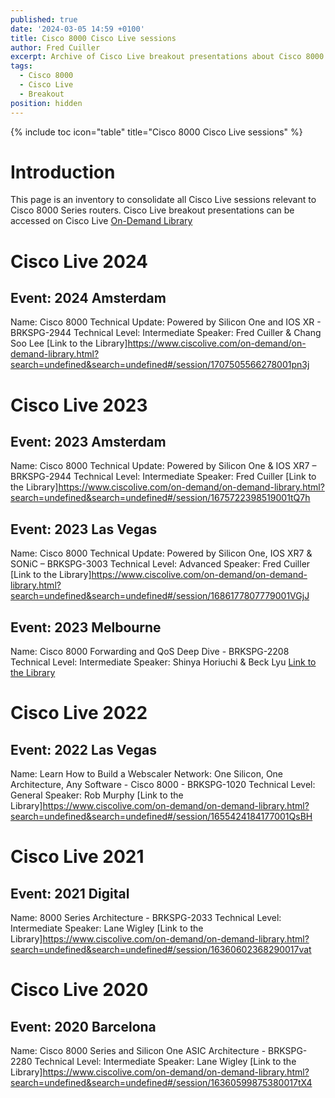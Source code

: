 ```yaml
---
published: true
date: '2024-03-05 14:59 +0100'
title: Cisco 8000 Cisco Live sessions
author: Fred Cuiller
excerpt: Archive of Cisco Live breakout presentations about Cisco 8000
tags:
  - Cisco 8000
  - Cisco Live
  - Breakout
position: hidden
---
```

{% include toc icon="table" title="Cisco 8000 Cisco Live sessions" %}

# Introduction
This page is an inventory to consolidate all Cisco Live sessions relevant to Cisco 8000 Series routers. Cisco Live breakout presentations can be accessed on Cisco Live [On-Demand Library](https://www.ciscolive.com/on-demand/on-demand-library.html)

# Cisco Live 2024
## Event: 2024 Amsterdam
Name: Cisco 8000 Technical Update: Powered by Silicon One and IOS XR - BRKSPG-2944
Technical Level: Intermediate
Speaker: Fred Cuiller & Chang Soo Lee
[Link to the Library]https://www.ciscolive.com/on-demand/on-demand-library.html?search=undefined&search=undefined#/session/1707505566278001pn3j

# Cisco Live 2023
## Event: 2023 Amsterdam
Name: Cisco 8000 Technical Update: Powered by Silicon One & IOS XR7 – BRKSPG-2944
Technical Level: Intermediate
Speaker: Fred Cuiller
[Link to the Library]https://www.ciscolive.com/on-demand/on-demand-library.html?search=undefined&search=undefined#/session/1675722398519001tQ7h

## Event: 2023 Las Vegas
Name: Cisco 8000 Technical Update: Powered by Silicon One, IOS XR7 & SONiC – BRKSPG-3003
Technical Level: Advanced
Speaker: Fred Cuiller
[Link to the Library]https://www.ciscolive.com/on-demand/on-demand-library.html?search=undefined&search=undefined#/session/1686177807779001VGjJ


## Event: 2023 Melbourne
Name: Cisco 8000 Forwarding and QoS Deep Dive - BRKSPG-2208
Technical Level: Intermediate
Speaker: Shinya Horiuchi & Beck Lyu
[Link to the Library](https://www.ciscolive.com/on-demand/on-demand-library.html?search=undefined&search=undefined#/session/1701824108215001ncHu)

# Cisco Live 2022
## Event: 2022 Las Vegas
Name: Learn How to Build a Webscaler Network: One Silicon, One Architecture, Any Software - Cisco 8000 - BRKSPG-1020
Technical Level: General
Speaker: Rob Murphy
[Link to the Library]https://www.ciscolive.com/on-demand/on-demand-library.html?search=undefined&search=undefined#/session/1655424184177001QsBH


# Cisco Live 2021
## Event: 2021 Digital
Name: 8000 Series Architecture - BRKSPG-2033
Technical Level: Intermediate
Speaker: Lane Wigley
[Link to the Library]https://www.ciscolive.com/on-demand/on-demand-library.html?search=undefined&search=undefined#/session/16360602368290017vat

# Cisco Live 2020
## Event: 2020 Barcelona
Name: Cisco 8000 Series and Silicon One ASIC Architecture - BRKSPG-2280
Technical Level: Intermediate
Speaker: Lane Wigley
[Link to the Library]https://www.ciscolive.com/on-demand/on-demand-library.html?search=undefined&search=undefined#/session/16360599875380017tX4


